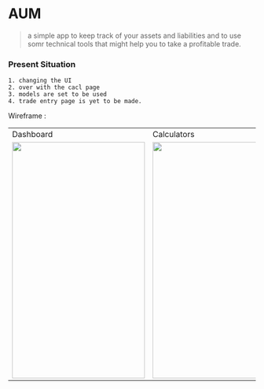 # AUM
> a simple app to keep track of your assets and liabilities and to use somr technical tools that might help you to take a profitable trade.

### Present Situation
```
1. changing the UI
2. over with the cacl page
3. models are set to be used 
4. trade entry page is yet to be made.
```
Wireframe :
<table>
  <tr>
    <td>Dashboard</td>
     <td>Calculators</td>
     <td>Edit</td>
  </tr>
  <tr>
    <td><img src="https://github.com/ShimronAlakkal/tradebook/blob/main/s1.png" width=270 height=480></td>
    <td><img src="https://github.com/ShimronAlakkal/tradebook/blob/main/s2.png" width=270 height=480></td>
    <td><img src="https://github.com/ShimronAlakkal/tradebook/blob/main/s3.png" width=270 height=480></td>
  </tr>
 </table>

